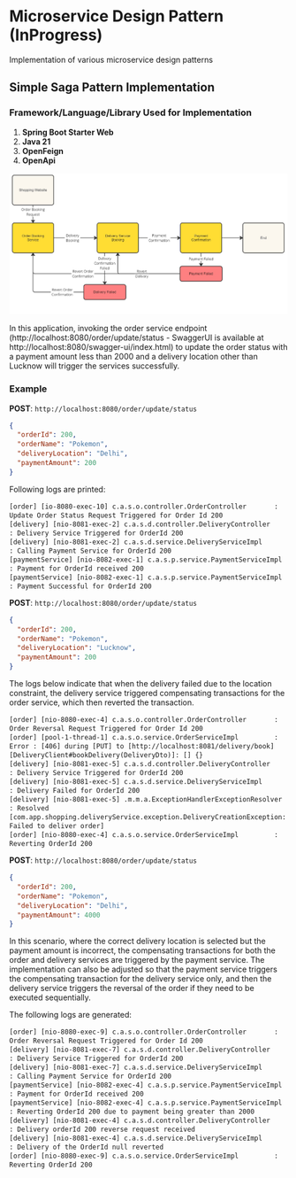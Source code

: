 # Microservice Design Pattern (InProgress)
Implementation of various microservice design patterns

## Simple Saga Pattern Implementation

### Framework/Language/Library Used for Implementation
1. **Spring Boot Starter Web**
2. **Java 21**
3. **OpenFeign**
4. **OpenApi**

![Saga Pattern Flowchart](https://raw.githubusercontent.com/codingeass/MicroserviceDesignPattern/main/Artifact/Flowchart%20-%20Saga%20Pattern%20-%20Each%20Service%20Calling%20Compensating%20Transaction.jpg)

In this application, invoking the order service endpoint (http://localhost:8080/order/update/status - SwaggerUI is available at http://localhost:8080/swagger-ui/index.html) to update the order status with a payment amount less than 2000 and a delivery location other than Lucknow will trigger the services successfully.

### Example

**POST**: `http://localhost:8080/order/update/status`
```json
{
  "orderId": 200,
  "orderName": "Pokemon",
  "deliveryLocation": "Delhi",
  "paymentAmount": 200
}
```

Following logs are printed:
```
[order] [io-8080-exec-10] c.a.s.o.controller.OrderController       : Update Order Status Request Triggered for Order Id 200
[delivery] [nio-8081-exec-2] c.a.s.d.controller.DeliveryController    : Delivery Service Triggered for OrderId 200
[delivery] [nio-8081-exec-2] c.a.s.d.service.DeliveryServiceImpl      : Calling Payment Service for OrderId 200
[paymentService] [nio-8082-exec-1] c.a.s.p.service.PaymentServiceImpl       : Payment for OrderId received 200
[paymentService] [nio-8082-exec-1] c.a.s.p.service.PaymentServiceImpl       : Payment Successful for OrderId 200
```

**POST**: `http://localhost:8080/order/update/status`
```json
{
  "orderId": 200,
  "orderName": "Pokemon",
  "deliveryLocation": "Lucknow",
  "paymentAmount": 200
}
```

The logs below indicate that when the delivery failed due to the location constraint, the delivery service triggered compensating transactions for the order service, which then reverted the transaction.

```
[order] [nio-8080-exec-4] c.a.s.o.controller.OrderController       : Order Reversal Request Triggered for Order Id 200
[order] [pool-1-thread-1] c.a.s.o.service.OrderServiceImpl         : Error : [406] during [PUT] to [http://localhost:8081/delivery/book] [DeliveryClient#bookDelivery(DeliveryDto)]: [] {}
[delivery] [nio-8081-exec-5] c.a.s.d.controller.DeliveryController    : Delivery Service Triggered for OrderId 200
[delivery] [nio-8081-exec-5] c.a.s.d.service.DeliveryServiceImpl      : Delivery Failed for OrderId 200
[delivery] [nio-8081-exec-5] .m.m.a.ExceptionHandlerExceptionResolver : Resolved [com.app.shopping.deliveryService.exception.DeliveryCreationException: Failed to deliver order]
[order] [nio-8080-exec-4] c.a.s.o.service.OrderServiceImpl         : Reverting OrderId 200
```



**POST**: `http://localhost:8080/order/update/status`
```json
{
  "orderId": 200,
  "orderName": "Pokemon",
  "deliveryLocation": "Delhi",
  "paymentAmount": 4000
}
```

In this scenario, where the correct delivery location is selected but the payment amount is incorrect, the compensating transactions for both the order and delivery services are triggered by the payment service. The implementation can also be adjusted so that the payment service triggers the compensating transaction for the delivery service only, and then the delivery service triggers the reversal of the order if they need to be executed sequentially.

The following logs are generated:
```
[order] [nio-8080-exec-9] c.a.s.o.controller.OrderController       : Order Reversal Request Triggered for Order Id 200
[delivery] [nio-8081-exec-7] c.a.s.d.controller.DeliveryController    : Delivery Service Triggered for OrderId 200
[delivery] [nio-8081-exec-7] c.a.s.d.service.DeliveryServiceImpl      : Calling Payment Service for OrderId 200
[paymentService] [nio-8082-exec-4] c.a.s.p.service.PaymentServiceImpl       : Payment for OrderId received 200
[paymentService] [nio-8082-exec-4] c.a.s.p.service.PaymentServiceImpl       : Reverting OrderId 200 due to payment being greater than 2000
[delivery] [nio-8081-exec-4] c.a.s.d.controller.DeliveryController    : Delivery orderId 200 reverse request received
[delivery] [nio-8081-exec-4] c.a.s.d.service.DeliveryServiceImpl      : Delivery of the OrderId null reverted
[order] [nio-8080-exec-9] c.a.s.o.service.OrderServiceImpl         : Reverting OrderId 200
```

